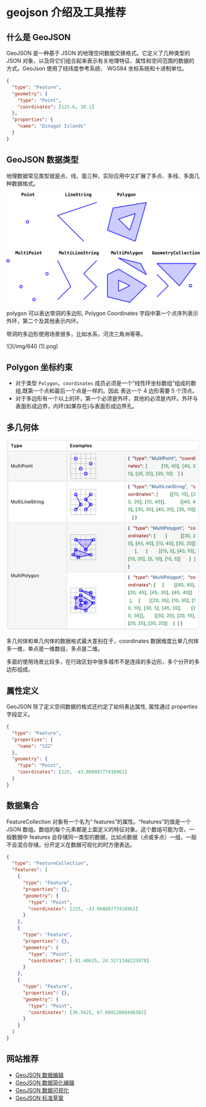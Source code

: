 <!--
 * @Author: wuhaoyuan
 * @Date: 2022-09-05 09:44:57
 * @LastEditTime: 2022-09-05 14:12:40
 * @LastEditors: wuhaoyuan
 * @Description:
 * @FilePath: /blog/GIS/geojson介绍及工具推荐.md
-->

# geojson 介绍及工具推荐

## 什么是 GeoJSON

GeoJSON 是一种基于 JSON 的地理空间数据交换格式。它定义了几种类型的 JSON 对象，以及将它们组合起来表示有关地理特征、属性和空间范围的数据的方式。GeoJson 使用了经纬度参考系统、 WGS84 坐标系统和十进制单位。

```json
{
  "type": "Feature",
  "geometry": {
    "type": "Point",
    "coordinates": [125.6, 10.1]
  },
  "properties": {
    "name": "Dinagat Islands"
  }
}
```

## GeoJSON 数据类型

地理数据常见类型就是点、线、面三种，实际应用中又扩展了多点、多线、多面几种数据格式。

![](/img/640.png)

polygon 可以表达带洞的多边形, Polygon Coordinates 字段中第一个点序列表示外环，第二个及其他表示内环。

带洞的多边形使用场景很多，比如水系，河流三角洲等等。

![](/img/640 (1).png)

## Polygon 坐标约束

- 对于类型 `Polygon`，`coordinates` 成员必须是一个”线性环坐标数组“组成的数组,既第一个点和最后一个点是一样的。因此 表达一个 4 边形需要 5 个顶点。
- 对于多边形有一个以上的环，第一个必须是外环，其他的必须是内环。外环与表面形成边界，内环(如果存在)与表面形成边界孔。

## 多几何体

![](/img/iShot_2022-09-05_09.59.45.png)

多几何体和单几何体的数据格式最大差别在于，coordinates 数据维度比单几何体多一维，单点是一维数组，多点是二维。

多面的使用场景比较多，在行政区划中很多城市不是连续的多边形，多个分开的多边形组成。

## 属性定义

GeoJSON 除了定义空间数据的格式还约定了如何表达属性, 属性通过 properties 字段定义。

```json
{
  "type": "Feature",
  "properties": {
    "name": "122"
  },
  "geometry": {
    "type": "Point",
    "coordinates": [225, -43.06888777416961]
  }
}
```

## 数据集合

FeatureCollection 对象有一个名为“ features”的属性。“features”的值是一个 JSON 数组。数组的每个元素都是上面定义的特征对象。这个数组可能为空，一般数据中 features 会存储同一类型的数据，比如点数据（点或多点）一组，一般不会混合存储，分开定义在数据可视化的时方便表达。

```json
{
  "type": "FeatureCollection",
  "features": [
    {
      "type": "Feature",
      "properties": {},
      "geometry": {
        "type": "Point",
        "coordinates": [225, -43.06888777416961]
      }
    },
    {
      "type": "Feature",
      "properties": {},
      "geometry": {
        "type": "Point",
        "coordinates": [-91.40625, 24.5271348225978]
      }
    },
    {
      "type": "Feature",
      "properties": {},
      "geometry": {
        "type": "Point",
        "coordinates": [36.5625, 67.60922060496382]
      }
    }
  ]
}
```

## 网站推荐

- [GeoJSON 数据编辑](http://geojson.io)
- [GeoJSON 数据简化编辑](http://www.mapshaper.org/)
- [GeoJSON 数据可视化](https://github.com/antvis/L7)
- [GeoJSON 标准草案](https://www.rfc-editor.org/rfc/rfc7946)
